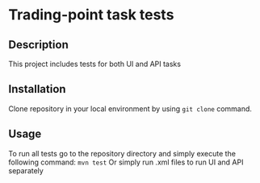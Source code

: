 # Trading-point task tests

## Description
This project includes tests for both UI and API tasks

## Installation
Clone repository in your local environment by using `git clone` command.

## Usage
To run all tests go to the repository directory and simply execute the following command: `mvn test`
Or simply run .xml files to run UI and API separately